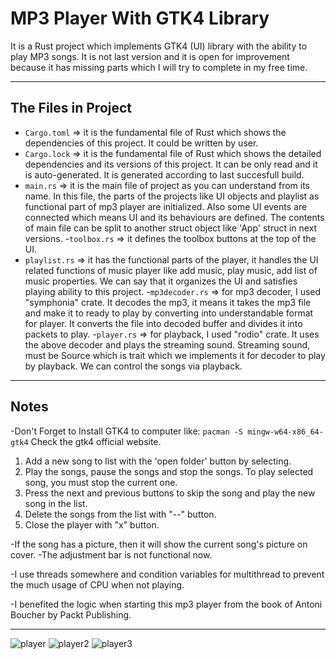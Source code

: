 # MP3 Player With GTK4 Library
It is a Rust project which implements GTK4 (UI) library with the ability to play MP3 songs. It is not last version and it is open for improvement because it has missing parts which I will try to complete in my free time.

---

## The Files in Project
- `Cargo.toml` => it is the fundamental file of Rust which shows the dependencies of this project. It could be written by user.
- `Cargo.lock` => it is the fundamental file of Rust which shows the detailed dependencies and its versions of this project. It can be only read and it is auto-generated. It is generated according to last succesfull build. 
- `main.rs` => it is the main file of project as you can understand from its name. In this file, the parts of the projects like UI objects and playlist as functional part of mp3 player are initialized. Also some UI events are connected which means UI and its behaviours are defined. The contents of main file can be split to another struct object like 'App' struct in next versions. 
-`toolbox.rs` => it defines the toolbox buttons at the top of the UI. 
- `playlist.rs` => it has the functional parts of the player, it handles the UI related functions of music player like add music, play music, add list of music properties. We can say that it organizes the UI and satisfies playing ability to this project.
-`mp3decoder.rs` => for mp3 decoder, I used "symphonia" crate. It decodes the mp3, it means it takes the mp3 file and make it to ready to play by converting into understandable format for player. It converts the file into decoded buffer and divides it into packets to play.
-`player.rs` => for playback, I used "rodio" crate. It uses the above decoder and plays the streaming sound. Streaming sound, must be Source which is trait which we implements it for decoder to play by playback. We can control the songs via playback. 

---

## Notes

-Don't Forget to Install GTK4 to computer like:
`pacman -S mingw-w64-x86_64-gtk4`
Check the gtk4 official website.

1. Add a new song to list with the 'open folder' button by selecting.
2. Play the songs, pause the songs and stop the songs. To play selected song, you must stop the current one.
3. Press the next and previous buttons to skip the song and play the new song in the list.
4. Delete the songs from the list with "--" button.
5. Close the player with "x" button.

-If the song has a picture, then it will show the current song's picture on cover.
-The adjustment bar is not functional now.

-I use threads somewhere and condition variables for multithread to prevent the much usage of CPU when not playing.

-I benefited the logic when starting this mp3 player from the book of Antoni Boucher by Packt Publishing.

---

![player]()
![player2]()
![player3]()



